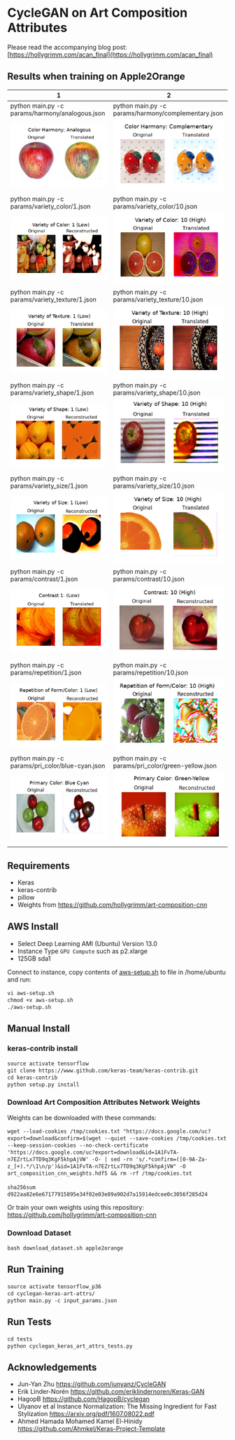 # CycleGAN on Art Composition Attributes

Please read the accompanying blog post: [https://hollygrimm.com/acan_final](https://hollygrimm.com/acan_final)

## Results when training on Apple2Orange

1 | 2
------------ | -------------
python main.py -c params/harmony/analogous.json | python main.py -c params/harmony/complementary.json
![Color Harmony Analogous](assets/200_256_1e-04_1_harmony_analogous_10.0.png) | ![Color Harmony Complementary](assets/200_256_1e-04_1_harmony_complementary_10.0.png)
python main.py -c params/variety_color/1.json | python main.py -c params/variety_color/10.json
![Variety of Color 1](assets/cyclegan_968_.7_variety_color_1_10.0.png) | ![Variety of Color 10](assets/cyclegan_968_variety_color_10_10.0.png)
python main.py -c params/variety_texture/1.json | python main.py -c params/variety_texture/10.json
![Variety of Texture 1](assets/200_256_1e-04_1_variety_texture_1_10.0.png) | ![Variety of Texture 10](assets/200_256_1e-04_1_variety_texture_10_10.0.png)
python main.py -c params/variety_shape/1.json | python main.py -c params/variety_shape/10.json
![Variety of Shape 1](assets/cyclegan_77_.7_variety_shape_1_1.0.png) | ![Variety of Shape 10](assets/cyclegan_419_.7_variety_shape_10_10.0.png)
python main.py -c params/variety_size/1.json | python main.py -c params/variety_size/10.json
![Variety of Size 1](assets/cyclegan_968_.7_variety_size_1_10.0.png) | ![Variety of Size 10](assets/cyclegan_968_.7_variety_size_10_10.0.png)
python main.py -c params/contrast/1.json | python main.py -c params/contrast/10.json
![Contrast 1](assets/cyclegan_419_.7_contrast_1_10.0.png) | ![Contrast 10](assets/cyclegan_968_.7_contrast_10_10.0.png)
python main.py -c params/repetition/1.json | python main.py -c params/repetition/10.json
![Repetition 1](assets/200_256_1e-04_1_repetition_1_10.png) | ![Repetition 10](assets/200_256_1e-04_1_repetition_10_10.0.png)
python main.py -c params/pri_color/blue-cyan.json | python main.py -c params/pri_color/green-yellow.json
![Primary Color Blue-Cyan](assets/200_256_1e-04_1_pri_color_blue-cyan_10.0.png) | ![Primary Color Green-Yellow](assets/200_256_1e-04_1_pri_color_green-yellow_10.0.png)

## Requirements
* Keras
* keras-contrib
* pillow
* Weights from https://github.com/hollygrimm/art-composition-cnn

## AWS Install
* Select Deep Learning AMI (Ubuntu) Version 13.0
* Instance Type `GPU Compute` such as p2.xlarge
* 125GB sda1

Connect to instance, copy contents of [aws-setup.sh](aws-setup.sh) to file in /home/ubuntu and run:
```
vi aws-setup.sh
chmod +x aws-setup.sh
./aws-setup.sh
```

## Manual Install
### keras-contrib install
```
source activate tensorflow
git clone https://www.github.com/keras-team/keras-contrib.git
cd keras-contrib
python setup.py install
```

### Download Art Composition Attributes Network Weights
Weights can be downloaded with these commands:
```
wget --load-cookies /tmp/cookies.txt "https://docs.google.com/uc?export=download&confirm=$(wget --quiet --save-cookies /tmp/cookies.txt --keep-session-cookies --no-check-certificate 'https://docs.google.com/uc?export=download&id=1A1FvTA-n7EZrtLx7TD9q3KgF5khpAjVW' -O- | sed -rn 's/.*confirm=([0-9A-Za-z_]+).*/\1\n/p')&id=1A1FvTA-n7EZrtLx7TD9q3KgF5khpAjVW" -O art_composition_cnn_weights.hdf5 && rm -rf /tmp/cookies.txt

sha256sum d922aa82e6e67177915895e34f02e03e89a902d7a15914edcee0c3056f285d24
```

Or train your own weights using this repository: https://github.com/hollygrimm/art-composition-cnn

### Download Dataset
```
bash download_dataset.sh apple2orange
```

## Run Training
```
source activate tensorflow_p36
cd cyclegan-keras-art-attrs/
python main.py -c input_params.json
```

## Run Tests
```
cd tests
python cyclegan_keras_art_attrs_tests.py
```


## Acknowledgements

* Jun-Yan Zhu https://github.com/junyanz/CycleGAN
* Erik Linder-Norén https://github.com/eriklindernoren/Keras-GAN
* HagopB https://github.com/HagopB/cyclegan
* Ulyanov et al Instance Normalization: The Missing Ingredient for Fast Stylization https://arxiv.org/pdf/1607.08022.pdf
* Ahmed Hamada Mohamed Kamel El-Hinidy https://github.com/Ahmkel/Keras-Project-Template



